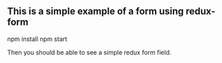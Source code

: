 ## This is a simple example of a form using redux-form

npm install
npm start

Then you should be able to see a simple redux form field.

